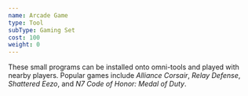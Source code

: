 ```yaml
---
name: Arcade Game
type: Tool
subType: Gaming Set
cost: 100
weight: 0
---
```


These small programs can be installed onto omni-tools and played with nearby players. Popular games include
_Alliance Corsair_, _Relay Defense_, _Shattered Eezo_, and _N7 Code of Honor: Medal of Duty_.
